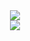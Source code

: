 <div align="center">
<img src="https://github-readme-streak-stats.herokuapp.com/?user=anotherrandomonline&theme=react"/><br>
<img src="https://github-readme-stats.vercel.app/api?username=anotherrandomonline&show_icons=true&include_all_commits=true&theme=react"/>
</div>
